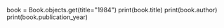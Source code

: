 book = Book.objects.get(title="1984")
print(book.title)
print(book.author)
print(book.publication_year)

